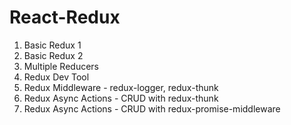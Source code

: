 # React-Redux 

1. Basic Redux 1 
2. Basic Redux 2
3. Multiple Reducers
4. Redux Dev Tool
5. Redux Middleware - redux-logger, redux-thunk
6. Redux Async Actions - CRUD with redux-thunk
7. Redux Async Actions - CRUD with redux-promise-middleware